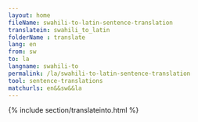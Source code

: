 ```yaml
---
layout: home
fileName: swahili-to-latin-sentence-translation
translatein: swahili_to_latin
folderName : translate
lang: en
from: sw
to: la
langname: swahili-to
permalink: /la/swahili-to-latin-sentence-translation
tool: sentence-translations
matchurls: en&&sw&&la
---
```

{% include section/translateinto.html %}
